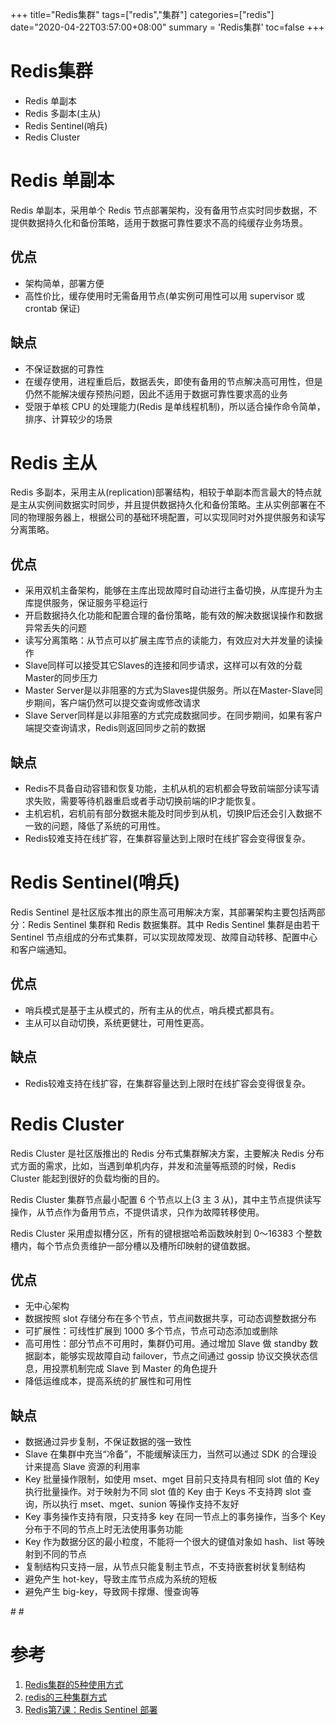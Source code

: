 +++
title="Redis集群"
tags=["redis","集群"]
categories=["redis"]
date="2020-04-22T03:57:00+08:00"
summary = 'Redis集群'
toc=false
+++

Redis集群
=========

-	Redis 单副本
-	Redis 多副本(主从)
-	Redis Sentinel(哨兵)
-	Redis Cluster

Redis 单副本
============

Redis 单副本，采用单个 Redis 节点部署架构，没有备用节点实时同步数据，不提供数据持久化和备份策略，适用于数据可靠性要求不高的纯缓存业务场景。

优点
----

-	架构简单，部署方便
-	高性价比，缓存使用时无需备用节点(单实例可用性可以用 supervisor 或 crontab 保证)

缺点
----

-	不保证数据的可靠性
-	在缓存使用，进程重启后，数据丢失，即使有备用的节点解决高可用性，但是仍然不能解决缓存预热问题，因此不适用于数据可靠性要求高的业务
-	受限于单核 CPU 的处理能力(Redis 是单线程机制)，所以适合操作命令简单，排序、计算较少的场景

Redis 主从
==========

Redis 多副本，采用主从(replication)部署结构，相较于单副本而言最大的特点就是主从实例间数据实时同步，并且提供数据持久化和备份策略。主从实例部署在不同的物理服务器上，根据公司的基础环境配置，可以实现同时对外提供服务和读写分离策略。

优点
----

-	采用双机主备架构，能够在主库出现故障时自动进行主备切换，从库提升为主库提供服务，保证服务平稳运行
-	开启数据持久化功能和配置合理的备份策略，能有效的解决数据误操作和数据异常丢失的问题
-	读写分离策略：从节点可以扩展主库节点的读能力，有效应对大并发量的读操作
-	Slave同样可以接受其它Slaves的连接和同步请求，这样可以有效的分载Master的同步压力
-	Master Server是以非阻塞的方式为Slaves提供服务。所以在Master-Slave同步期间，客户端仍然可以提交查询或修改请求
-	Slave Server同样是以非阻塞的方式完成数据同步。在同步期间，如果有客户端提交查询请求，Redis则返回同步之前的数据

缺点
----

-	Redis不具备自动容错和恢复功能，主机从机的宕机都会导致前端部分读写请求失败，需要等待机器重启或者手动切换前端的IP才能恢复。
-	主机宕机，宕机前有部分数据未能及时同步到从机，切换IP后还会引入数据不一致的问题，降低了系统的可用性。
-	Redis较难支持在线扩容，在集群容量达到上限时在线扩容会变得很复杂。

Redis Sentinel(哨兵)
====================

Redis Sentinel 是社区版本推出的原生高可用解决方案，其部署架构主要包括两部分：Redis Sentinel 集群和 Redis 数据集群。其中 Redis Sentinel 集群是由若干 Sentinel 节点组成的分布式集群，可以实现故障发现、故障自动转移、配置中心和客户端通知。

优点
----

-	哨兵模式是基于主从模式的，所有主从的优点，哨兵模式都具有。
-	主从可以自动切换，系统更健壮，可用性更高。

缺点
----

-	Redis较难支持在线扩容，在集群容量达到上限时在线扩容会变得很复杂。

Redis Cluster
=============

Redis Cluster 是社区版推出的 Redis 分布式集群解决方案，主要解决 Redis 分布式方面的需求，比如，当遇到单机内存，并发和流量等瓶颈的时候，Redis Cluster 能起到很好的负载均衡的目的。

Redis Cluster 集群节点最小配置 6 个节点以上(3 主 3 从)，其中主节点提供读写操作，从节点作为备用节点，不提供请求，只作为故障转移使用。

Redis Cluster 采用虚拟槽分区，所有的键根据哈希函数映射到 0～16383 个整数槽内，每个节点负责维护一部分槽以及槽所印映射的键值数据。

优点
----

-	无中心架构
-	数据按照 slot 存储分布在多个节点，节点间数据共享，可动态调整数据分布
-	可扩展性：可线性扩展到 1000 多个节点，节点可动态添加或删除
-	高可用性：部分节点不可用时，集群仍可用。通过增加 Slave 做 standby 数据副本，能够实现故障自动 failover，节点之间通过 gossip 协议交换状态信息，用投票机制完成 Slave 到 Master 的角色提升
-	降低运维成本，提高系统的扩展性和可用性

缺点
----

-	数据通过异步复制，不保证数据的强一致性
-	Slave 在集群中充当“冷备”，不能缓解读压力，当然可以通过 SDK 的合理设计来提高 Slave 资源的利用率
-	Key 批量操作限制，如使用 mset、mget 目前只支持具有相同 slot 值的 Key 执行批量操作。对于映射为不同 slot 值的 Key 由于 Keys 不支持跨 slot 查询，所以执行 mset、mget、sunion 等操作支持不友好
-	Key 事务操作支持有限，只支持多 key 在同一节点上的事务操作，当多个 Key 分布于不同的节点上时无法使用事务功能
-	Key 作为数据分区的最小粒度，不能将一个很大的键值对象如 hash、list 等映射到不同的节点
-	复制结构只支持一层，从节点只能复制主节点，不支持嵌套树状复制结构
-	避免产生 hot-key，导致主库节点成为系统的短板
-	避免产生 big-key，导致网卡撑爆、慢查询等

\# #

参考
====

1.	[Redis集群的5种使用方式](https://stor.51cto.com/art/201910/604653.htm)
2.	[redis的三种集群方式](https://www.cnblogs.com/51life/p/10233340.html)
3.	[Redis第7课：Redis Sentinel 部署](https://zhuanlan.zhihu.com/p/112253138)

